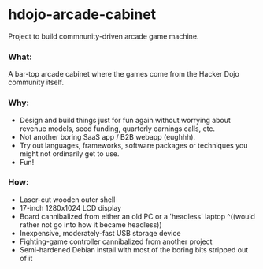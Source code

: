 # hdojo-arcade-cabinet
Project to build commnunity-driven arcade game machine.

### What:
A bar-top arcade cabinet where the games come from the Hacker Dojo community itself.

### Why:
- Design and build things just for fun again without worrying about revenue models, seed funding, quarterly earnings calls, etc. 
- Not another boring SaaS app / B2B webapp (eughhh).
- Try out languages, frameworks, software packages or techniques you might not ordinarily get to use.
- Fun!

### How:
- Laser-cut wooden outer shell
- 17-inch 1280x1024 LCD display
- Board cannibalized from either an old PC or a 'headless' laptop ^((would rather not go into how it became headless))
- Inexpensive, moderately-fast USB storage device
- Fighting-game controller cannibalized from another project
- Semi-hardened Debian install with most of the boring bits stripped out of it

